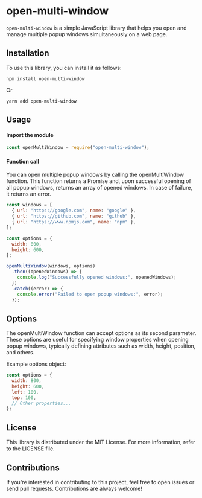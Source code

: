 # open-multi-window

`open-multi-window` is a simple JavaScript library that helps you open and manage multiple popup windows simultaneously on a web page.

## Installation

To use this library, you can install it as follows:

```
npm install open-multi-window
```

Or

```
yarn add open-multi-window
```

## Usage

#### Import the module

```js
const openMultiWindow = require("open-multi-window");
```

#### Function call

You can open multiple popup windows by calling the openMultiWindow function. This function returns a Promise and, upon successful opening of all popup windows, returns an array of opened windows. In case of failure, it returns an error.

```js
const windows = [
  { url: "https://google.com", name: "google" },
  { url: "https://github.com", name: "github" },
  { url: "https://www.npmjs.com", name: "npm" },
];

const options = {
  width: 800,
  height: 600,
};

openMultiWindow(windows, options)
  .then((openedWindows) => {
    console.log("Successfully opened windows:", openedWindows);
  })
  .catch((error) => {
    console.error("Failed to open popup windows:", error);
  });
```

## Options

The openMultiWindow function can accept options as its second parameter. These options are useful for specifying window properties when opening popup windows, typically defining attributes such as width, height, position, and others.

Example options object:

```js
const options = {
  width: 800,
  height: 600,
  left: 100,
  top: 100,
  // Other properties...
};
```

## License

This library is distributed under the MIT License. For more information, refer to the LICENSE file.

## Contributions

If you're interested in contributing to this project, feel free to open issues or send pull requests. Contributions are always welcome!
